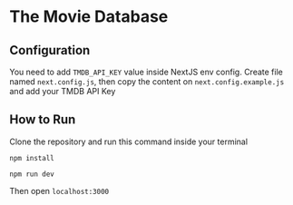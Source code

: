 # The Movie Database

## Configuration

You need to add `TMDB_API_KEY` value inside NextJS env config. 
Create file named `next.config.js`, then copy the content on `next.config.example.js` and add your TMDB API Key

## How to Run

Clone the repository and run this command inside your terminal

`npm install`

`npm run dev`

Then open `localhost:3000`
